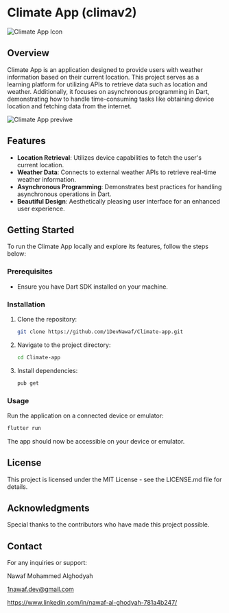# Climate App (climav2) 

![Climate App Icon](https://drive.google.com/uc?export=view&id=1Fk3GSn3_xj5tAeHCm8UnIrCm57XVhh14)

## Overview

Climate App is an application designed to provide users with weather information based on their current location. This project serves as a learning platform for utilizing APIs to retrieve data such as location and weather. Additionally, it focuses on asynchronous programming in Dart, demonstrating how to handle time-consuming tasks like obtaining device location and fetching data from the internet.

![Climate App previwe](https://drive.google.com/uc?export=view&id=1tHMWkvSFVGWIGMqOA9vRMCtZQZ8xkitg)


## Features

- **Location Retrieval**: Utilizes device capabilities to fetch the user's current location.
- **Weather Data**: Connects to external weather APIs to retrieve real-time weather information.
- **Asynchronous Programming**: Demonstrates best practices for handling asynchronous operations in Dart.
- **Beautiful Design**: Aesthetically pleasing user interface for an enhanced user experience.

## Getting Started

To run the Climate App locally and explore its features, follow the steps below:

### Prerequisites

- Ensure you have Dart SDK installed on your machine.

### Installation

1. Clone the repository:

    ```bash
    git clone https://github.com/1DevNawaf/Climate-app.git
    ```

2. Navigate to the project directory:

    ```bash
    cd Climate-app
    ```

3. Install dependencies:

    ```bash
    pub get
    ```

### Usage

Run the application on a connected device or emulator:

```bash
flutter run
```
The app should now be accessible on your device or emulator.

## License
This project is licensed under the MIT License - see the LICENSE.md file for details.

## Acknowledgments
Special thanks to the contributors who have made this project possible.


## Contact
For any inquiries or support:

Nawaf Mohammed Alghodyah

1nawaf.dev@gmail.com

https://www.linkedin.com/in/nawaf-al-ghodyah-781a4b247/
